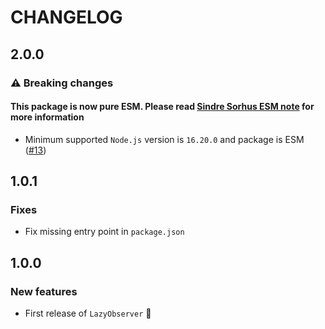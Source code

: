 # CHANGELOG

## 2.0.0

### ⚠️ Breaking changes

#### **This package is now pure ESM.** Please read [Sindre Sorhus ESM note](https://gist.github.com/sindresorhus/a39789f98801d908bbc7ff3ecc99d99c) for more information

- Minimum supported `Node.js` version is `16.20.0` and package is ESM ([#13](https://github.com/yoriiis/lazy-observer/pull/13))

## 1.0.1

### Fixes

- Fix missing entry point in `package.json`

## 1.0.0

### New features

- First release of `LazyObserver` 🚀
